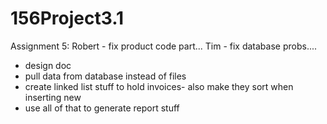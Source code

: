 # 156Project3.1


Assignment 5: 
Robert - fix product code part...
Tim - fix database probs....
- design doc 
- pull data from database instead of files 
- create linked list stuff to hold invoices- also make they sort when inserting new 
- use all of that to generate report stuff 
